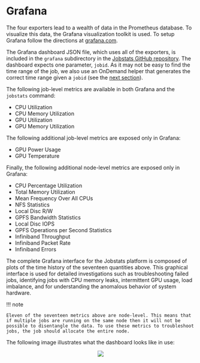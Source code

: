 # Grafana

The four exporters lead to a wealth of data in the Prometheus database. To visualize this data, the Grafana visualization toolkit is used. To setup Grafana follow the directions at <a href="https://grafana.com/grafana/" target="_blank">grafana.com</a>.

The Grafana dashboard JSON file, which uses all of the exporters, is included in the `grafana` subdirectory in the <a href="https://github.com/PrincetonUniversity/jobstats/tree/main/grafana" target="_blank">Jobstats GitHub repository</a>. The dashboard expects one parameter, `jobid`. As it may not be easy to find the time range of the job, we also use an OnDemand helper that generates the correct time range given a `jobid` (see the [next section](ood.md)).

The following job-level metrics are available in both Grafana and the `jobstats` command:

- CPU Utilization
- CPU Memory Utilization
- GPU Utilization 
- GPU Memory Utilization 

The following additional job-level metrics are exposed only in Grafana:

- GPU Power Usage
- GPU Temperature 

Finally, the following additional node-level metrics are exposed only in Grafana:

- CPU Percentage Utilization
- Total Memory Utilization
- Mean Frequency Over All CPUs
- NFS Statistics
- Local Disc R/W
- GPFS Bandwidth Statistics
- Local Disc IOPS
- GPFS Operations per Second Statistics 
- Infiniband Throughput
- Infiniband Packet Rate
- Infiniband Errors

The complete Grafana interface for the Jobstats platform is composed of plots of the time history of the seventeen quantities above. This graphical interface is used for detailed investigations such as troubleshooting failed jobs, identifying jobs with CPU memory leaks, intermittent GPU usage, load imbalance, and for understanding the anomalous behavior of system hardware.

!!! note
    
    Eleven of the seventeen metrics above are node-level. This means that if multiple jobs are running on the same node then it will not be possible to disentangle the data. To use these metrics to troubleshoot jobs, the job should allocate the entire node.

The following image illustrates what the dashboard looks like in use:

<center><img src="https://tigress-web.princeton.edu/~jdh4/grafana_dashboard_single.jpg"></center>
